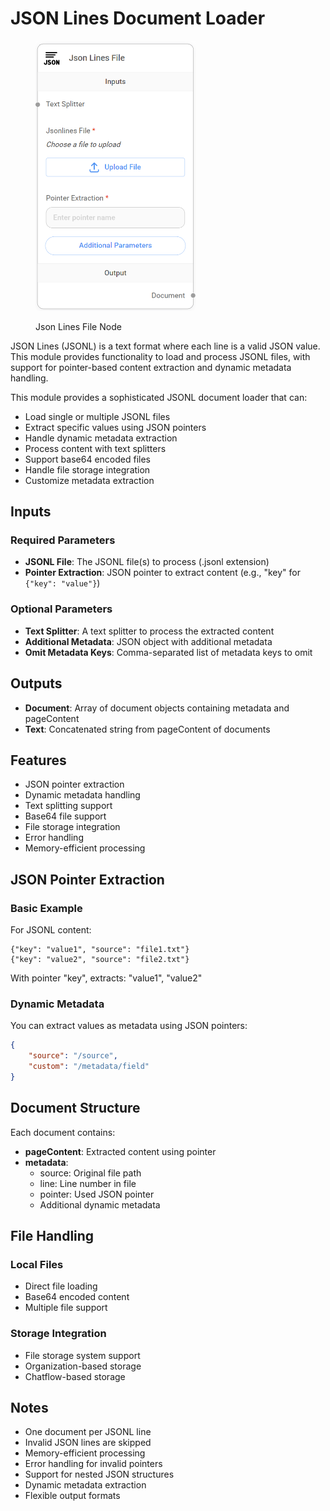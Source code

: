 # JSON Lines Document Loader

<figure><img src="../../../.gitbook/assets/image (1) (1) (1) (1) (1) (1) (1) (1) (1) (1) (1) (1) (1).png" alt="" width="256"><figcaption><p>Json Lines File Node</p></figcaption></figure>

JSON Lines (JSONL) is a text format where each line is a valid JSON value. This module provides functionality to load and process JSONL files, with support for pointer-based content extraction and dynamic metadata handling.

This module provides a sophisticated JSONL document loader that can:
- Load single or multiple JSONL files
- Extract specific values using JSON pointers
- Handle dynamic metadata extraction
- Process content with text splitters
- Support base64 encoded files
- Handle file storage integration
- Customize metadata extraction

## Inputs

### Required Parameters
- **JSONL File**: The JSONL file(s) to process (.jsonl extension)
- **Pointer Extraction**: JSON pointer to extract content (e.g., "key" for `{"key": "value"}`)

### Optional Parameters
- **Text Splitter**: A text splitter to process the extracted content
- **Additional Metadata**: JSON object with additional metadata
- **Omit Metadata Keys**: Comma-separated list of metadata keys to omit

## Outputs

- **Document**: Array of document objects containing metadata and pageContent
- **Text**: Concatenated string from pageContent of documents

## Features
- JSON pointer extraction
- Dynamic metadata handling
- Text splitting support
- Base64 file support
- File storage integration
- Error handling
- Memory-efficient processing

## JSON Pointer Extraction

### Basic Example
For JSONL content:
```jsonl
{"key": "value1", "source": "file1.txt"}
{"key": "value2", "source": "file2.txt"}
```
With pointer "key", extracts: "value1", "value2"

### Dynamic Metadata
You can extract values as metadata using JSON pointers:
```json
{
    "source": "/source",
    "custom": "/metadata/field"
}
```

## Document Structure
Each document contains:
- **pageContent**: Extracted content using pointer
- **metadata**:
  - source: Original file path
  - line: Line number in file
  - pointer: Used JSON pointer
  - Additional dynamic metadata

## File Handling

### Local Files
- Direct file loading
- Base64 encoded content
- Multiple file support

### Storage Integration
- File storage system support
- Organization-based storage
- Chatflow-based storage

## Notes
- One document per JSONL line
- Invalid JSON lines are skipped
- Memory-efficient processing
- Error handling for invalid pointers
- Support for nested JSON structures
- Dynamic metadata extraction
- Flexible output formats 